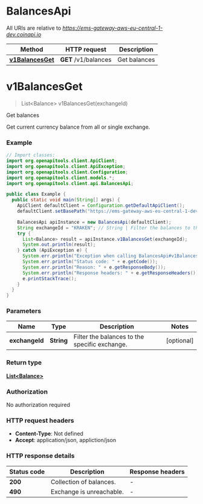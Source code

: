 # BalancesApi

All URIs are relative to *https://ems-gateway-aws-eu-central-1-dev.coinapi.io*

| Method | HTTP request | Description |
|------------- | ------------- | -------------|
| [**v1BalancesGet**](BalancesApi.md#v1BalancesGet) | **GET** /v1/balances | Get balances |


<a id="v1BalancesGet"></a>
# **v1BalancesGet**
> List&lt;Balance&gt; v1BalancesGet(exchangeId)

Get balances

Get current currency balance from all or single exchange.

### Example
```java
// Import classes:
import org.openapitools.client.ApiClient;
import org.openapitools.client.ApiException;
import org.openapitools.client.Configuration;
import org.openapitools.client.models.*;
import org.openapitools.client.api.BalancesApi;

public class Example {
  public static void main(String[] args) {
    ApiClient defaultClient = Configuration.getDefaultApiClient();
    defaultClient.setBasePath("https://ems-gateway-aws-eu-central-1-dev.coinapi.io");

    BalancesApi apiInstance = new BalancesApi(defaultClient);
    String exchangeId = "KRAKEN"; // String | Filter the balances to the specific exchange.
    try {
      List<Balance> result = apiInstance.v1BalancesGet(exchangeId);
      System.out.println(result);
    } catch (ApiException e) {
      System.err.println("Exception when calling BalancesApi#v1BalancesGet");
      System.err.println("Status code: " + e.getCode());
      System.err.println("Reason: " + e.getResponseBody());
      System.err.println("Response headers: " + e.getResponseHeaders());
      e.printStackTrace();
    }
  }
}
```

### Parameters

| Name | Type | Description  | Notes |
|------------- | ------------- | ------------- | -------------|
| **exchangeId** | **String**| Filter the balances to the specific exchange. | [optional] |

### Return type

[**List&lt;Balance&gt;**](Balance.md)

### Authorization

No authorization required

### HTTP request headers

 - **Content-Type**: Not defined
 - **Accept**: application/json, appliction/json

### HTTP response details
| Status code | Description | Response headers |
|-------------|-------------|------------------|
| **200** | Collection of balances. |  -  |
| **490** | Exchange is unreachable. |  -  |

